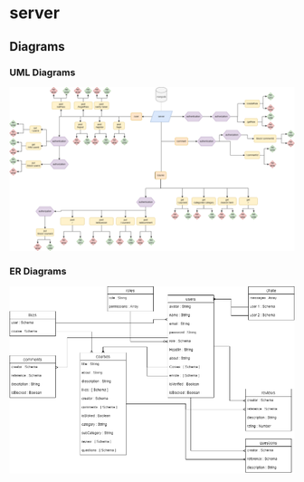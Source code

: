 # server

## Diagrams

### UML Diagrams

 <img src="./server-UML.drawio.png" alt="UML Diagram" />

### ER Diagrams

 <img src="./ER-digram.drawio.png" alt="ER Diagram" />
